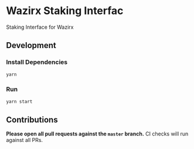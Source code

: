 # Wazirx Staking Interfac

Staking Interface for Wazirx

## Development

### Install Dependencies

```bash
yarn
```

### Run

```bash
yarn start
```

## Contributions

**Please open all pull requests against the `master` branch.** 
CI checks will run against all PRs.
